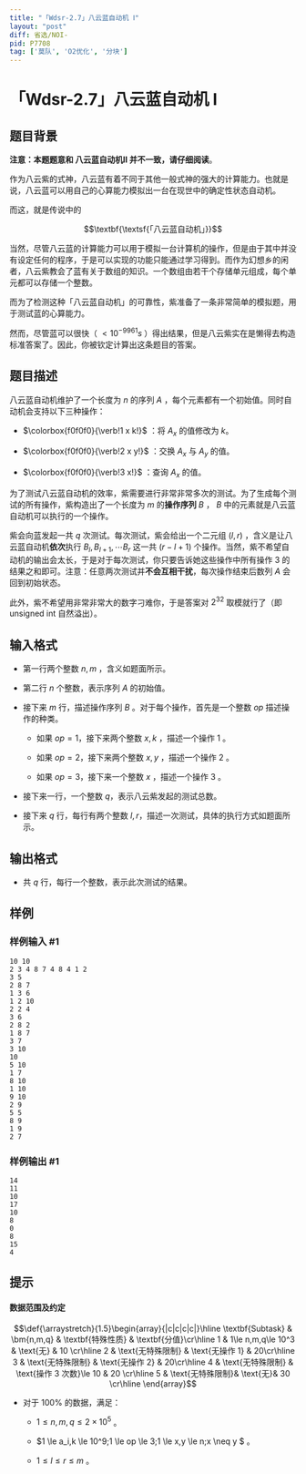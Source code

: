 ```yaml
---
title: "「Wdsr-2.7」八云蓝自动机 Ⅰ"
layout: "post"
diff: 省选/NOI-
pid: P7708
tag: ['莫队', 'O2优化', '分块']
---
```

# 「Wdsr-2.7」八云蓝自动机 Ⅰ
## 题目背景

**注意：本题题意和 八云蓝自动机Ⅱ 并不一致，请仔细阅读**。

作为八云紫的式神，八云蓝有着不同于其他一般式神的强大的计算能力。也就是说，八云蓝可以用自己的心算能力模拟出一台在现世中的确定性状态自动机。

而这，就是传说中的

$$\textbf{\textsf{「八云蓝自动机」}}$$

当然，尽管八云蓝的计算能力可以用于模拟一台计算机的操作，但是由于其中并没有设定任何的程序，于是可以实现的功能只能通过学习得到。而作为幻想乡的闲者，八云紫教会了蓝有关于数组的知识。一个数组由若干个存储单元组成，每个单元都可以存储一个整数。

而为了检测这种「八云蓝自动机」的可靠性，紫准备了一条非常简单的模拟题，用于测试蓝的心算能力。

然而，尽管蓝可以很快（ $<10^{-9961}s$ ）得出结果，但是八云紫实在是懒得去构造标准答案了。因此，你被钦定计算出这条题目的答案。
## 题目描述

八云蓝自动机维护了一个长度为 $n$ 的序列 $A$ ，每个元素都有一个初始值。同时自动机会支持以下三种操作：

- $\colorbox{f0f0f0}{\verb!1 x k!}$ ：将 $A_x$ 的值修改为 $k$。

- $\colorbox{f0f0f0}{\verb!2 x y!}$ ：交换 $A_x$ 与 $A_y$ 的值。

- $\colorbox{f0f0f0}{\verb!3 x!}$ ：查询 $A_x$ 的值。

为了测试八云蓝自动机的效率，紫需要进行非常非常多次的测试。为了生成每个测试的所有操作，紫构造出了一个长度为 $m$ 的**操作序列** $B$ ， $B$ 中的元素就是八云蓝自动机可以执行的一个操作。

紫会向蓝发起一共 $q$ 次测试。每次测试，紫会给出一个二元组 $(l,r)$ ，含义是让八云蓝自动机**依次**执行 $B_l,B_{l+1},\cdots B_r$ 这一共 $(r-l+1)$ 个操作。当然，紫不希望自动机的输出会太长，于是对于每次测试，你只要告诉她这些操作中所有操作 $3$ 的结果之和即可。注意：任意两次测试并**不会互相干扰**，每次操作结束后数列 $A$ 会回到初始状态。

此外，紫不希望用非常非常大的数字刁难你，于是答案对 $2^{32}$ 取模就行了（即 $\text{unsigned int}$ 自然溢出）。
## 输入格式

- 第一行两个整数 $n,m$ ，含义如题面所示。

- 第二行 $n$ 个整数，表示序列 $A$ 的初始值。

- 接下来 $m$ 行，描述操作序列 $B$ 。对于每个操作，首先是一个整数 $op$ 描述操作的种类。

  - 如果 $op = 1$，接下来两个整数 $x,k$ ，描述一个操作 $1$ 。

  - 如果 $op = 2$，接下来两个整数 $x,y$ ，描述一个操作 $2$ 。

  - 如果 $op = 3$，接下来一个整数 $x$ ，描述一个操作 $3$ 。

- 接下来一行，一个整数 $q$，表示八云紫发起的测试总数。

- 接下来 $q$ 行，每行有两个整数 $l,r$，描述一次测试，具体的执行方式如题面所示。
## 输出格式

- 共 $q$ 行，每行一个整数，表示此次测试的结果。
## 样例

### 样例输入 #1
```
10 10
2 3 4 8 7 4 8 4 1 2 
3 5
2 8 7
1 3 6
1 2 10
2 2 4
3 6
2 8 2
1 8 7
3 7
3 10
10
5 10
1 7
8 10
1 10
9 10
2 9
5 5
8 9
1 9
2 7

```
### 样例输出 #1
```
14
11
10
17
10
8
0
8
15
4

```
## 提示

#### 数据范围及约定

$$\def{\arraystretch}{1.5}\begin{array}{|c|c|c|c|}\hline
\textbf{Subtask} & \bm{n,m,q} & \textbf{特殊性质} & \textbf{分值}\cr\hline
1 & 1\le n,m,q\le 10^3 & \text{无} & 10 \cr\hline
2 & \text{无特殊限制} & \text{无操作 1} & 20\cr\hline
3 & \text{无特殊限制} & \text{无操作 2} & 20\cr\hline
4 & \text{无特殊限制} & \text{操作 3 次数}\le 10 & 20 \cr\hline
5 & \text{无特殊限制}& \text{无}& 30 \cr\hline
\end{array}$$

- 对于 $100\%$ 的数据，满足：

  - $1 \le n,m,q \le 2 \times 10 ^ 5$ 。
  
  - $1 \le a_i,k \le 10^9;1 \le op \le 3;1 \le x,y \le n;x \neq y $ 。
  
  - $1 \le l \le r \le m$ 。
